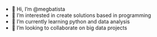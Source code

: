 - 👋 Hi, I’m @megbatista
- 👀 I’m interested in create solutions based in programming
- 🌱 I’m currently learning python and data analysis
- 💞️ I’m looking to collaborate on big data projects


<!---
megbatista/megbatista is a ✨ special ✨ repository because its `README.md` (this file) appears on your GitHub profile.
You can click the Preview link to take a look at your changes.
--->
